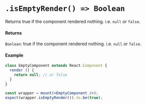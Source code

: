 # `.isEmptyRender() => Boolean`

Returns true if the component rendered nothing. i.e. `null` or `false`.


#### Returns

`Boolean`: true if the component rendered nothing. i.e. `null` or `false`.



#### Example


```jsx
class EmptyComponent extends React.Component {
  render () {
    return null; // or false
  }
}

const wrapper = mount(<EmptyComponent />);
expect(wrapper.isEmptyRender()).to.be(true);
```
